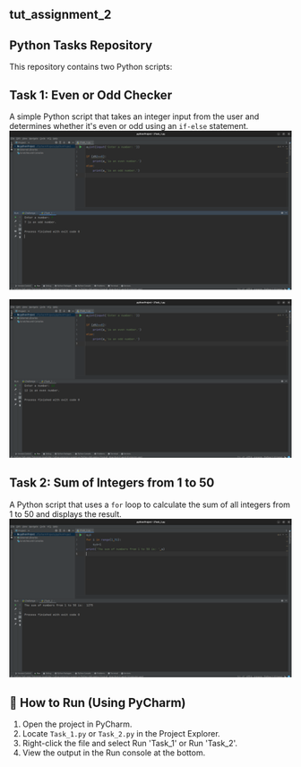 ## tut_assignment_2
## Python Tasks Repository
This repository contains two Python scripts:

## Task 1: Even or Odd Checker

A simple Python script that takes an integer input from the user and determines whether it's even or odd using an `if-else` statement.
![Even or Odd Logic](https://github.com/atelsingh/tut_assignment_2/blob/main/2Task_1.1.png)

![Even or Odd Logic](https://github.com/atelsingh/tut_assignment_2/blob/main/2Task_1.2.png)

## Task 2: Sum of Integers from 1 to 50

A Python script that uses a `for` loop to calculate the sum of all integers from 1 to 50 and displays the result.
![Sum of Integers](https://github.com/atelsingh/tut_assignment_2/blob/main/2task_2.png)

## 🚀 How to Run (Using PyCharm)

1. Open the project in PyCharm.
2. Locate `Task_1.py` or `Task_2.py` in the Project Explorer.
3. Right-click the file and select Run 'Task_1' or Run 'Task_2'.
4. View the output in the Run console at the bottom.
